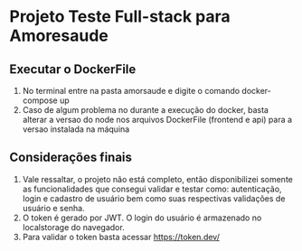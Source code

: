 # Projeto Teste Full-stack para Amoresaude

## Executar o DockerFile
1. No terminal entre na pasta amorsaude e digite o comando docker-compose up
2. Caso de algum problema no durante a execução do docker, basta alterar a versao do node nos arquivos DockerFile (frontend e api) para a versao instalada na máquina

## Considerações finais
1. Vale ressaltar, o projeto não está completo, então disponibilizei somente as funcionalidades que consegui validar e testar como: autenticação, login e cadastro de usuário bem
    como suas respectivas validações de usuário e senha.
2. O token é gerado por JWT. O login do usuário é armazenado no localstorage do navegador. 
3. Para validar o token basta acessar https://token.dev/
